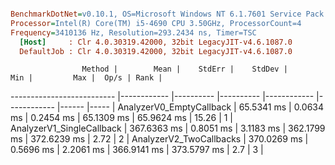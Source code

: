 ``` ini

BenchmarkDotNet=v0.10.1, OS=Microsoft Windows NT 6.1.7601 Service Pack 1
Processor=Intel(R) Core(TM) i5-4690 CPU 3.50GHz, ProcessorCount=4
Frequency=3410136 Hz, Resolution=293.2434 ns, Timer=TSC
  [Host]     : Clr 4.0.30319.42000, 32bit LegacyJIT-v4.6.1087.0
  DefaultJob : Clr 4.0.30319.42000, 32bit LegacyJIT-v4.6.1087.0


```
                    Method |        Mean |    StdErr |    StdDev |         Min |         Max |  Op/s | Rank |
-------------------------- |------------ |---------- |---------- |------------ |------------ |------ |----- |
  AnalyzerV0_EmptyCallback |  65.5341 ms | 0.0634 ms | 0.2454 ms |  65.1309 ms |  65.9624 ms | 15.26 |    1 |
 AnalyzerV1_SingleCallback | 367.6363 ms | 0.8051 ms | 3.1183 ms | 362.1799 ms | 372.6239 ms |  2.72 |    2 |
   AnalyzerV2_TwoCallbacks | 370.0269 ms | 0.5696 ms | 2.2061 ms | 366.9141 ms | 373.5797 ms |   2.7 |    3 |
